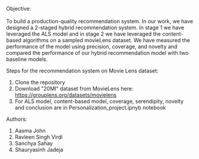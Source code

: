 Objective:
<br><br>
To build a production-quality recommendation system. In our work, we have designed a 2-staged hybrid recommendation system. In stage 1 we have leveraged the ALS model and in stage 2 we have leveraged the content-based algorithms on a sampled movieLens dataset. We have measured the performance of the model using precision, coverage, and novelty and compared the performance of our hybrid recommendation model with two baseline models.

Steps for the recommendation system on Movie Lens dataset:
1. Clone the repository
2. Download "20MI" dataset from MovieLens here: https://grouplens.org/datasets/movielens
3. For ALS model, content-based model, coverage, serendipity, novelty and conclusion are in Personalization_project.ipnyb notebook

Authors:
1. Aasma John
2. Ravleen Singh Virdi
3. Sanchya Sahay
4. Shauryasinh Jadeja
